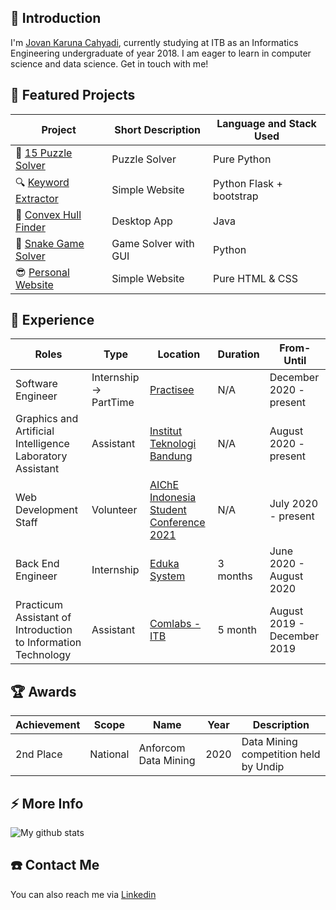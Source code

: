 ## 💬 Introduction
I'm [Jovan Karuna Cahyadi](https://jovankaruna.netlify.app), currently studying at ITB as an Informatics Engineering undergraduate of year 2018. I am eager to learn in computer science and data science. Get in touch with me!

## 🌱 Featured Projects
| Project | Short Description | Language and Stack Used |
|---------|-------------------|-------------------------|
|🧩 [15 Puzzle Solver](https://github.com/JovanKaruna/15-Puzzle-Solver)                               | Puzzle Solver         | Pure Python              |
|🔍 [Keyword Extractor](https://github.com/JovanKaruna/Corona_Information_Extractor)                  | Simple Website        | Python Flask + bootstrap |
|📐 [Convex Hull Finder](https://github.com/JovanKaruna/Convex-Hull-BruteForce)                       | Desktop App           | Java                     |
|🐍 [Snake Game Solver](https://github.com/JovanKaruna/SnakeGameSolver)                               | Game Solver with GUI  | Python                   |
|😎 [Personal Website](https://jovankaruna.netlify.app)                                               | Simple Website        | Pure HTML & CSS          |

## 💼 Experience
| Roles | Type | Location | Duration | From-Until |
|-------------|-------|------|------|-------------|
| Software Engineer | Internship -> PartTime | [Practisee](https://www.linkedin.com/company/practisee-id/) | N/A | December 2020 - present |
| Graphics and Artificial Intelligence Laboratory Assistant | Assistant | [Institut Teknologi Bandung](https://www.linkedin.com/school/itb/) | N/A | August 2020 - present |
| Web Development Staff | Volunteer | [AIChE Indonesia Student Conference 2021](https://www.linkedin.com/company/aisc2021/) | N/A | July 2020 - present|
| Back End Engineer | Internship | [Eduka System](https://www.linkedin.com/company/edukasystem/) | 3 months | June 2020 - August 2020 |
| Practicum Assistant of Introduction to Information Technology | Assistant | [Comlabs - ITB](https://www.linkedin.com/company/comlabs-usdi-itb/) | 5 month | August 2019 - December 2019 |

## 🏆 Awards
| Achievement | Scope | Name | Year | Description |
|-------------|-------|------|------|-------------|
| 2nd Place | National | Anforcom Data Mining | 2020 | Data Mining competition held by Undip |

## ⚡ More Info
![My github stats](https://github-readme-stats.vercel.app/api?username=jovankaruna&show_icons=true)


## ☎️ Contact Me
You can also reach me via [Linkedin](https://www.linkedin.com/in/jovan-karuna-cahyadi/)
